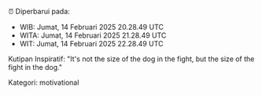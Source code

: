 ⏰ Diperbarui pada:
- WIB: Jumat, 14 Februari 2025 20.28.49 UTC
- WITA: Jumat, 14 Februari 2025 21.28.49 UTC
- WIT: Jumat, 14 Februari 2025 22.28.49 UTC

Kutipan Inspiratif:
"It's not the size of the dog in the fight, but the size of the fight in the dog."


Kategori: motivational

